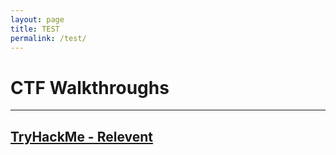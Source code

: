 ```yaml
---
layout: page
title: TEST
permalink: /test/
---
```


# CTF Walkthroughs
----

## [TryHackMe - Relevent](https://cyb3rr3ap3r.github.io/posts/ctf/tryhackme/relevent/)
